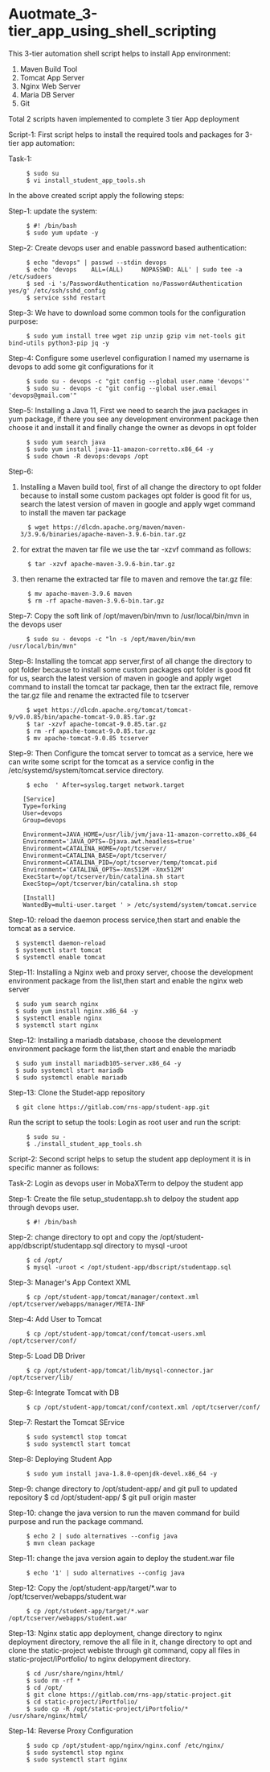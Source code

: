 # Auotmate_3-tier_app_using_shell_scripting

This 3-tier automation shell script helps to install App environment:
   1. Maven Build Tool
   2. Tomcat App Server
   3. Nginx Web Server
   4. Maria DB Server
   5. Git

Total 2 scripts haven implemented to complete 3 tier App deployment

Script-1:
First script helps to install the required tools and packages for 3-tier app automation:

Task-1:
         
         $ sudo su
         $ vi install_student_app_tools.sh
In the above created script apply the following steps:

Step-1: update the system:

         $ #! /bin/bash
         $ sudo yum update -y
      
Step-2: Create devops user and enable password based authentication:
      
         $ echo "devops" | passwd --stdin devops
         $ echo 'devops    ALL=(ALL)     NOPASSWD: ALL' | sudo tee -a /etc/sudoers
         $ sed -i 's/PasswordAuthentication no/PasswordAuthentication yes/g' /etc/ssh/sshd_config
         $ service sshd restart

Step-3: We have to download some common tools for the configuration purpose:

         $ sudo yum install tree wget zip unzip gzip vim net-tools git bind-utils python3-pip jq -y

Step-4: Configure some userlevel configuration I named my username is devops to add some git configurations for it

         $ sudo su - devops -c "git config --global user.name 'devops'"
         $ sudo su - devops -c "git config --global user.email 'devops@gmail.com'"

Step-5: Installing a Java 11, First we need to search the java packages in yum package, if there you see any development environment package then choose it and install it and finally change the owner as devops in opt folder

         $ sudo yum search java
         $ sudo yum install java-11-amazon-corretto.x86_64 -y
         $ sudo chown -R devops:devops /opt
Step-6: 
1. Installing a Maven build tool, first of all change the directory to opt folder because to install some custom packages opt folder is good fit for us, search the latest version of maven in google and apply wget command  to install the  maven tar package      
         
         $ wget https://dlcdn.apache.org/maven/maven-3/3.9.6/binaries/apache-maven-3.9.6-bin.tar.gz
2. for extrat the maven tar file we use the tar -xzvf command as follows:

         $ tar -xzvf apache-maven-3.9.6-bin.tar.gz
3. then rename the extracted tar file to maven and remove the tar.gz file:

         $ mv apache-maven-3.9.6 maven
         $ rm -rf apache-maven-3.9.6-bin.tar.gz

Step-7: Copy the soft link of /opt/maven/bin/mvn to /usr/local/bin/mvn in the devops user

         $ sudo su - devops -c "ln -s /opt/maven/bin/mvn /usr/local/bin/mvn"

Step-8: Installing the tomcat app server,first of all change the directory to opt folder because to install some custom packages opt folder is good fit for us, search the latest version of maven in google and apply wget command  to install the  tomcat tar package, then tar the extract file, remove the tar.gz file and rename the extracted file to tcserver

         $ wget https://dlcdn.apache.org/tomcat/tomcat-9/v9.0.85/bin/apache-tomcat-9.0.85.tar.gz
         $ tar -xzvf apache-tomcat-9.0.85.tar.gz
         $ rm -rf apache-tomcat-9.0.85.tar.gz
         $ mv apache-tomcat-9.0.85 tcserver
Step-9: Then Configure the tomcat server to tomcat as a service, here we can write some script for the tomcat as a service config in the /etc/systemd/system/tomcat.service directory.

         $ echo  ' After=syslog.target network.target

        [Service]
        Type=forking
        User=devops
        Group=devops

        Environment=JAVA_HOME=/usr/lib/jvm/java-11-amazon-corretto.x86_64
        Environment='JAVA_OPTS=-Djava.awt.headless=true'
        Environment=CATALINA_HOME=/opt/tcserver/
        Environment=CATALINA_BASE=/opt/tcserver/
        Environment=CATALINA_PID=/opt/tcserver/temp/tomcat.pid
        Environment='CATALINA_OPTS=-Xms512M -Xmx512M'
        ExecStart=/opt/tcserver/bin/catalina.sh start
        ExecStop=/opt/tcserver/bin/catalina.sh stop

        [Install]
        WantedBy=multi-user.target ' > /etc/systemd/system/tomcat.service

Step-10: reload the daemon process service,then start and enable the tomcat as a service. 

      $ systemctl daemon-reload
      $ systemctl start tomcat
      $ systemctl enable tomcat

Step-11: Installing a Nginx web and proxy server, choose the development environment package from the list,then start and enable the nginx web server

      $ sudo yum search nginx
      $ sudo yum install nginx.x86_64 -y
      $ systemctl enable nginx
      $ systemctl start nginx

Step-12: Installing a mariadb database, choose the development environment package form the list,then start and enable the mariadb

      $ sudo yum install mariadb105-server.x86_64 -y
      $ sudo systemctl start mariadb
      $ sudo systemctl enable mariadb

Step-13: Clone the Studet-app repository

      $ git clone https://gitlab.com/rns-app/student-app.git

Run the script to setup the tools:
Login as root user and run the script:

         $ sudo su -
         $ ./install_student_app_tools.sh

Script-2:
Second script helps to setup the student app deployment it is in specific manner as follows:

Task-2: Login as devops user in MobaXTerm to delpoy the student app

Step-1: Create the file setup_studentapp.sh to delpoy the student app through devops user.

         $ #! /bin/bash

Step-2: change directory to opt and copy the /opt/student-app/dbscript/studentapp.sql directory to mysql -uroot      
         
         $ cd /opt/
         $ mysql -uroot < /opt/student-app/dbscript/studentapp.sql

Step-3: Manager's App Context XML

         $ cp /opt/student-app/tomcat/manager/context.xml /opt/tcserver/webapps/manager/META-INF

Step-4: Add User to Tomcat

         $ cp /opt/student-app/tomcat/conf/tomcat-users.xml /opt/tcserver/conf/

Step-5: Load DB Driver

         $ cp /opt/student-app/tomcat/lib/mysql-connector.jar /opt/tcserver/lib/

Step-6: Integrate Tomcat with DB

         $ cp /opt/student-app/tomcat/conf/context.xml /opt/tcserver/conf/

Step-7: Restart the Tomcat SErvice

         $ sudo systemctl stop tomcat
         $ sudo systemctl start tomcat

Step-8: Deploying Student App

         $ sudo yum install java-1.8.0-openjdk-devel.x86_64 -y

Step-9: change directory to  /opt/student-app/ and git pull to updated repository
         $ cd /opt/student-app/
         $ git pull origin master

Step-10: change the java version to run the maven command for build purpose and run the package command.
         
         $ echo 2 | sudo alternatives --config java
         $ mvn clean package

Step-11: change the java version again to deploy the student.war file
         
         $ echo '1' | sudo alternatives --config java
Step-12: Copy the /opt/student-app/target/*.war to /opt/tcserver/webapps/student.war
         
         $ cp /opt/student-app/target/*.war /opt/tcserver/webapps/student.war

Step-13: Nginx static app deployment, change directory to nginx deployment directory, remove the all file in it, change directory to opt and clone the static-project webiste through git command, copy all files in static-project/iPortfolio/ to nginx delopyment directory.

         $ cd /usr/share/nginx/html/
         $ sudo rm -rf *
         $ cd /opt/
         $ git clone https://gitlab.com/rns-app/static-project.git
         $ cd static-project/iPortfolio/
         $ sudo cp -R /opt/static-project/iPortfolio/* /usr/share/nginx/html/

Step-14: Reverse Proxy Configuration

         $ sudo cp /opt/student-app/nginx/nginx.conf /etc/nginx/
         $ sudo systemctl stop nginx
         $ sudo systemctl start nginx
